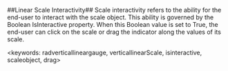 ##Linear Scale Interactivity##
Scale interactivity refers to the ability for the end-user to interact with the scale object. This ability is governed by the Boolean IsInteractive property. When this Boolean value is set to True, the end-user can click on the scale or drag the indicator along the values of its scale.

<keywords: radverticallineargauge, verticallinearScale, isinteractive, scaleobject, drag>